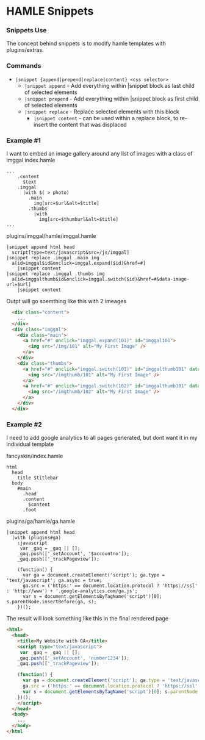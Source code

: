 HAMLE Snippets
==============

### Snippets Use
The concept behind snippets is to modify hamle templates with plugins/extras.

### Commands
* `|snippet {append|prepend|replace|content} <css selector>`
  * `|snippet append` - Add everything within |snippet block as last child of selected elements
  * `|snippet prepend` - Add everything within |snippet block as first child of selected elements
  * `|snippet replace` - Replace selected elements with this block
    * `|snippet content` - can be used within a replace block, to re-insert the content that was displaced

### Example #1
I want to embed an image gallery around any list of images with a class of imggal
index.hamle
```hamle
...
    .content
      $text
    .imggal
      |with $( > photo)
        .main
          img[src=$url&alt=$title]
        .thumbs
          |with
            img[src=$thumburl&alt=$title]
...
```

plugins/imggal/hamle/imggal.hamle
```hamle
|snippet append html head
  script[type=text/javascript&src=/js/imggal]
|snippet replace .imggal .main img
  a[id=imggal$id&onclick=imggal.expand($id)&href=#]
    |snippet content
|snippet replace .imggal .thumbs img
  a[id=imggalthumb$id&onclick=imggal.switch($id)&href=#&data-image-url=$url]
    |snippet content
```

Outpt will go soemthing like this with 2 imeages
```html
  <div class="content">
    ...
  </div>
  <div class="imggal">
    <div class="main">
      <a href="#" onclick="imggal.expand(101)" id="imggal101">
        <img src="/img/101" alt="My First Image" />
      </a>
    </div>
    <div class="thumbs">
      <a href="#" onclick="imggal.switch(101)" id="imggalthumb101" data-image-url="/img/101">
        <img src="/imgthumb/101" alt="My First Image" />
      </a>
      <a href="#" onclick="imggal.switch(102)" id="imggalthumb101" data-image-url="/img/102">
        <img src="/imgthumb/102" alt="My First Image" />
      </a>
    </div>
  </div>  
```


### Example #2
I need to add google analytics to all pages generated, but dont want it in my individual template

fancyskin/index.hamle
```hamle
html
  head
    title $titlebar
  body
    #main
      .head
      .content
        $content
      .foot
```

plugins/ga/hamle/ga.hamle
```hamle
|snippet append html head
  |with (plugins#ga)
    :javascript
     var _gaq = _gaq || [];
    _gaq.push(['_setAccount', '$accountno']);
    _gaq.push(['_trackPageview']);

    (function() {
      var ga = document.createElement('script'); ga.type = 'text/javascript'; ga.async = true;
      ga.src = ('https:' == document.location.protocol ? 'https://ssl' : 'http://www') + '.google-analytics.com/ga.js';
      var s = document.getElementsByTagName('script')[0]; s.parentNode.insertBefore(ga, s);
    })();
```

The result will look something like this in the final rendered page
```html
<html>
  <head>
    <title>My Website with GA</title>
    <script type="text/javascript">
     var _gaq = _gaq || [];
    _gaq.push(['_setAccount', 'number1234']);
    _gaq.push(['_trackPageview']);

    (function() {
      var ga = document.createElement('script'); ga.type = 'text/javascript'; ga.async = true;
      ga.src = ('https:' == document.location.protocol ? 'https://ssl' : 'http://www') + '.google-analytics.com/ga.js';
      var s = document.getElementsByTagName('script')[0]; s.parentNode.insertBefore(ga, s);
    })();
    </script>
  </head>
  <body>
    ...
  </body>
</html
```